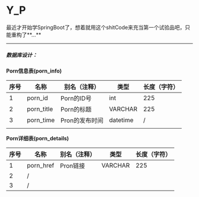 # Y_P

最近才开始学SpringBoot了，想着就用这个shitCode来充当第一个试验品吧，只能重构了**...**

---

##### 数据库设计：

**Porn信息表(porn_info)**

| 序号 | 名称       | 别名（注释）   | 类型     | 长度（字符） |
| ---- | ---------- | -------------- | -------- | ------------ |
| 1    | porn_id    | Porn的ID号     | int      | 225          |
| 2    | porn_title | Porn的标题     | VARCHAR  | 225          |
| 3    | porn_time  | Pron的发布时间 | datetime | /            |
|      |            |                |          |              |

**Porn详细表(porn_details)**

| 序号 | 名称      | 别名（注释） | 类型    | 长度（字符） |
| ---- | --------- | ------------ | ------- | ------------ |
| 1    | porn_href | Pron链接     | VARCHAR | 225          |
| 2    | /         |              |         |              |
| 3    | /         |              |         |              |
